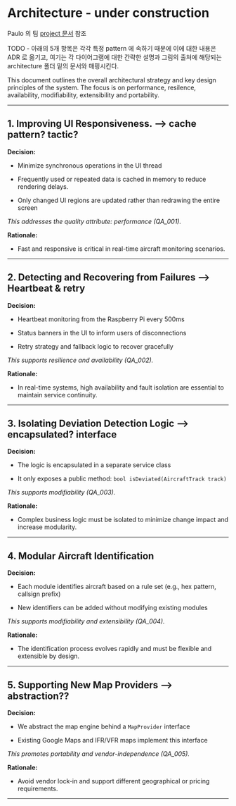 # Architecture - under construction



Paulo 의 팀 [project 문서](https://github.com/miyagis-forests/farmacy-food-kata/blob/main/README.md#architecture) 참조

TODO - 아래의 5개 항목은 각각 특정 pattern 에 속하기 때문에 이에 대한 내용은 ADR 로 옮기고, 여기는 각 다이어그램에 대한 간략한 설명과 그림의 출처에 해당되는 architecture 폴더 밑의 문서와 매핑시킨다.



This document outlines the overall architectural strategy and key design principles of the system. The focus is on performance, resilence, availability, modifiability, extensibility and portability.

---

## 1. Improving UI Responsiveness. --> cache pattern? tactic?
**Decision:**

 - Minimize synchronous operations in the UI thread

 - Frequently used or repeated data is cached in memory to reduce rendering delays.

 - Only changed UI regions are updated rather than redrawing the entire screen

_This addresses the quality attribute: performance (QA_001)._

**Rationale:**

 - Fast and responsive is critical in real-time aircraft monitoring scenarios.
---

## 2. Detecting and Recovering from Failures --> Heartbeat & retry
**Decision:**

 - Heartbeat monitoring from the Raspberry Pi every 500ms

 - Status banners in the UI to inform users of disconnections

 - Retry strategy and fallback logic to recover gracefully

_This supports resilience and availability (QA_002)._

**Rationale:**

 - In real-time systems, high availability and fault isolation are essential to maintain service continuity.

---

## 3. Isolating Deviation Detection Logic --> encapsulated? interface
**Decision:**

 - The logic is encapsulated in a separate service class

 - It only exposes a public method: `bool isDeviated(AircraftTrack track)`

_This supports modifiability (QA_003)._

**Rationale:**

- Complex business logic must be isolated to minimize change impact and increase modularity.
---

## 4. Modular Aircraft Identification
**Decision:**

 - Each module identifies aircraft based on a rule set (e.g., hex pattern, callsign prefix)

 - New identifiers can be added without modifying existing modules

_This supports modifiability and extensibility (QA_004)._

**Rationale:**

- The identification process evolves rapidly and must be flexible and extensible by design.
---

## 5. Supporting New Map Providers --> abstraction??
**Decision:**

 - We abstract the map engine behind a `MapProvider` interface

 - Existing Google Maps and IFR/VFR maps implement this interface

_This promotes portability and vendor-independence (QA_005)._

**Rationale:**

- Avoid vendor lock-in and support different geographical or pricing requirements.
---
